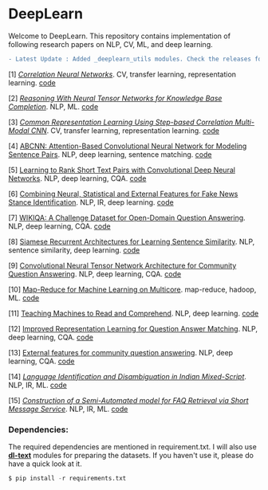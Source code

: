 # DeepLearn

Welcome to DeepLearn. This repository contains implementation of following research papers on NLP, CV, ML, and deep learning. 
<!--- 
Visit my blog for more details - [Deeplearn](http://deeplearn-ai.com/deeplearn/)
-->

```diff
- Latest Update : Added _deeplearn_utils modules. Check the releases for description of new features.
```

[1] [*Correlation Neural Networks*](http://arxiv.org/pdf/1504.07225.pdf). CV, transfer learning, representation learning.  [code](https://github.com/GauravBh1010tt/DeepLearn/tree/master/CorrNet)

[2] [*Reasoning With Neural Tensor Networks for Knowledge Base Completion*](http://nlp.stanford.edu/pubs/SocherChenManningNg_NIPS2013.pdf). NLP, ML. [code](http://github.com/GauravBh1010tt/DeepLearn/tree/master/neural%20tensor%20network)

[3] [*Common Representation Learning Using Step-based Correlation Multi-Modal CNN*](http://arxiv.org/abs/1711.00003). CV, transfer learning, representation learning. [code](https://github.com/GauravBh1010tt/DeepLearn/tree/master/corrMCNN)

[4]  [ABCNN: Attention-Based Convolutional Neural Network for Modeling Sentence Pairs](https://arxiv.org/pdf/1512.05193.pdf). NLP, deep learning, sentence matching. [code](https://github.com/GauravBh1010tt/DeepLearn/tree/master/Attention_Based_CNN%20(ABCNN))

[5] [Learning to Rank Short Text Pairs with Convolutional Deep Neural Networks](http://citeseerx.ist.psu.edu/viewdoc/download?doi=10.1.1.723.6492&rep=rep1&type=pdf). NLP, deep learning, CQA. [code](http://github.com/GauravBh1010tt/DeepLearn/tree/master/TrecQA_CNN%2BSim)

[6] [Combining Neural, Statistical and External Features for Fake News Stance Identification](http://deeplearn-ai.com/wp-content/uploads/2018/03/www-final.pdf). NLP, IR, deep learning. [code](https://github.com/GauravBh1010tt/DeepLearn/tree/master/fake%20news%20challenge%20(FNC-1))

[7] [WIKIQA: A Challenge Dataset for Open-Domain Question Answering](http://aclweb.org/anthology/D15-1237). NLP, deep learning, CQA. [code](http://github.com/GauravBh1010tt/DeepLearn/tree/master/WikiQA_CNN%2BFeat)

[8] [Siamese Recurrent Architectures for Learning Sentence Similarity](http://www.mit.edu/~jonasm/info/MuellerThyagarajan_AAAI16.pdf). NLP, sentence similarity, deep learning. [code](https://github.com/GauravBh1010tt/DeepLearn/tree/master/MaLSTM%20(Siamese))

[9] [Convolutional Neural Tensor Network Architecture for Community Question Answering](https://www.ijcai.org/Proceedings/15/Papers/188.pdf). NLP, deep learning, CQA. [code](https://github.com/GauravBh1010tt/DeepLearn/tree/master/convolution%20neural%20tensor%20network)

[10] [Map-Reduce for Machine Learning on Multicore](http://papers.nips.cc/paper/3150-map-reduce-for-machine-learning-on-multicore.pdf). map-reduce, hadoop, ML. [code](https://github.com/GauravBh1010tt/Deep-Cloud)

[11] [Teaching Machines to Read and Comprehend](https://arxiv.org/pdf/1506.03340.pdf). NLP, deep learning. [code](https://github.com/GauravBh1010tt/DeepLearn/tree/master/Attention_recurrent_models)

[12] [Improved Representation Learning for Question Answer Matching](http://www.aclweb.org/anthology/P16-1044). NLP, deep learning, CQA. [code](https://github.com/GauravBh1010tt/DeepLearn/tree/master/Attention_recurrent_models)

[13] [External features for community question answering](http://maroo.cs.umass.edu/getpdf.php?id=1281). NLP, deep learning, CQA. [code](http://github.com/GauravBh1010tt/DeepLearn/tree/master/WikiQA_CNN%2BFeat)

[14] [*Language Identification and Disambiguation in Indian Mixed-Script*](http://link.springer.com/chapter/10.1007%2F978-3-319-28034-9_14). NLP, IR, ML. [code](http://github.com/GauravBh1010tt/Auto-correction-for-transliterated-queries)

[15] [*Construction of a Semi-Automated model for FAQ Retrieval via Short Message Service*](http://dl.acm.org/citation.cfm?doid=2838706.2838717). NLP, IR, ML. [code](http://github.com/GauravBh1010tt/Auto-correction-for-transliterated-queries/tree/master/bi-gram%20markov%20model)

### Dependencies:
The required dependencies are mentioned in requirement.txt. I will also use **[dl-text](https://github.com/GauravBh1010tt/DL-text)** modules for preparing the datasets. If you haven't use it, please do have a quick look at it. 

```python
$ pip install -r requirements.txt
```
